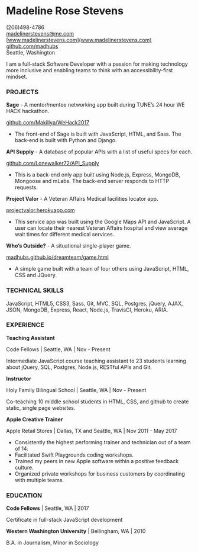 
# **Madeline Rose Stevens**

(206)498-4786    
madelinerstevens@me.com   
[www.madelinerstevens.com](www.madelinerstevens.com)  
[github.com/madhubs](https://github.com/madhubs)  
Seattle, Washington  


I am a full-stack Software Developer with a passion for making technology more inclusive and enabling teams to think with an accessibility-first mindset. 

### PROJECTS

**Sage** - A mentor/mentee networking app built during TUNE’s 24 hour WE HACK hackathon.

[github.com/Makillya/WeHack2017](github.com/Makillya/WeHack2017)

* The front-end of Sage is built with JavaScript, HTML, and Sass. The back-end is built with Python and Django. 

**API Supply** - A database of popular APIs with a list of useful specs for each.

[github.com/Lonewalker72/API_Supply](github.com/Lonewalker72/API_Supply)

* This is a back-end only app built using Node.js, Express, MongoDB, Mongoose and mLabs. The back-end server responds to HTTP requests.

**Project Valor** - A Veteran Affairs Medical facilities locator app.

[projectvalor.herokuapp.com](projectvalor.herokuapp.com)

* This service app was built using the Google Maps API and JavaScript. A user can locate their nearest Veteran Affairs hospital and view average wait times for different medical services.

**Who’s Outside?** - A situational single-player game.

[madhubs.github.io/dreamteam/game.html](madhubs.github.io/dreamteam/game.html)

* A simple game built with a team of four others using JavaScript, HTML, CSS and JQuery. 

### TECHNICAL SKILLS

JavaScript, HTML5, CSS3, Sass, Git, MVC, SQL, Postgres, jQuery, AJAX, JSON, MongoDB, Express, React, Node.js, TravisCI, Heroku, ARIA.

### EXPERIENCE

**Teaching Assistant**

Code Fellows | Seattle, WA | Nov - Present 

Intermediate JavaScript course teaching assistant to 23 students learning about jQuery, SQL, Postgres, Node.js, RESTful APIs and Git.

**Instructor**

Holy Family Bilingual School | Seattle, WA | Nov - Present 

Co-teaching 10 middle school students in HTML, CSS, and github to create static, single page websites.

**Apple Creative Trainer**

Apple Retail Stores | Dallas, TX and Seattle, WA | Nov 2011 - May 2017

* Consistently the highest performing trainer and technician out of a team of 14.
* Facilitated Swift Playgrounds coding workshops.
* Trained my peers in new Apple software within a positive feedback culture.
* Organized private workshops for business customers by coordinating with multiple teams.

### EDUCATION

**Code Fellows** | Seattle, WA | 2017

Certificate in full-stack JavaScript development 

**Western Washington University** | Bellingham, WA | 2010

B.A. in Journalism, Minor in Sociology
